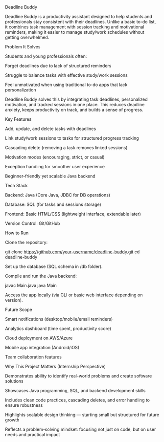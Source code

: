 Deadline Buddy

Deadline Buddy is a productivity assistant designed to help students and professionals stay consistent with their deadlines. Unlike a basic to-do list, it combines task management with session tracking and motivational reminders, making it easier to manage study/work schedules without getting overwhelmed.

Problem It Solves

Students and young professionals often:

Forget deadlines due to lack of structured reminders

Struggle to balance tasks with effective study/work sessions

Feel unmotivated when using traditional to-do apps that lack personalization

Deadline Buddy solves this by integrating task deadlines, personalized motivation, and tracked sessions in one place. This reduces deadline anxiety, keeps productivity on track, and builds a sense of progress.

Key Features

Add, update, and delete tasks with deadlines

Link study/work sessions to tasks for structured progress tracking

Cascading delete (removing a task removes linked sessions)

Motivation modes (encouraging, strict, or casual)

Exception handling for smoother user experience

Beginner-friendly yet scalable Java backend

Tech Stack

Backend: Java (Core Java, JDBC for DB operations)

Database: SQL (for tasks and sessions storage)

Frontend: Basic HTML/CSS (lightweight interface, extendable later)

Version Control: Git/GitHub

How to Run

Clone the repository:

git clone https://github.com/your-username/deadline-buddy.git
cd deadline-buddy


Set up the database (SQL schema in /db folder).

Compile and run the Java backend:

javac Main.java
java Main


Access the app locally (via CLI or basic web interface depending on version).

Future Scope

Smart notifications (desktop/mobile/email reminders)

Analytics dashboard (time spent, productivity score)

Cloud deployment on AWS/Azure

Mobile app integration (Android/iOS)

Team collaboration features

Why This Project Matters (Internship Perspective)

Demonstrates ability to identify real-world problems and create software solutions

Showcases Java programming, SQL, and backend development skills

Includes clean code practices, cascading deletes, and error handling to ensure robustness

Highlights scalable design thinking — starting small but structured for future growth

Reflects a problem-solving mindset: focusing not just on code, but on user needs and practical impact
